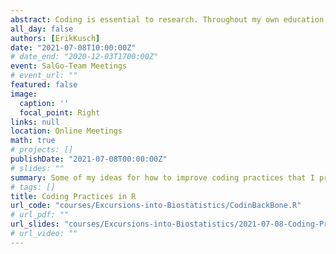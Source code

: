 ```yaml
---
abstract: Coding is essential to research. Throughout my own education in biostatistics and code implementation I picked up some habits - good, bad, and ugly. Here, I reflect on what I now regard as the good practices.
all_day: false
authors: [ErikKusch]
date: "2021-07-08T10:00:00Z"
# date_end: "2020-12-03T1700:00Z"
event: SalGo-Team Meetings
# event_url: ""
featured: false
image:
  caption: ''
  focal_point: Right
links: null
location: Online Meetings
math: true
# projects: []
publishDate: "2021-07-08T00:00:00Z"
# slides: ""
summary: Some of my ideas for how to improve coding practices that I presented to the SalGo-Team.
# tags: []
title: Coding Practices in R
url_code: "courses/Excursions-into-Biostatistics/CodinBackBone.R"
# url_pdf: ""
url_slides: "courses/Excursions-into-Biostatistics/2021-07-08-Coding-Practices_Web.html"
# url_video: ""
---
```



